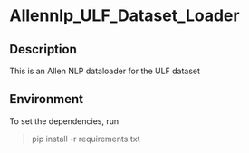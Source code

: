 # Allennlp_ULF_Dataset_Loader

## Description
This is an Allen NLP dataloader for the ULF dataset

## Environment
To set the dependencies, run
> pip install -r requirements.txt
